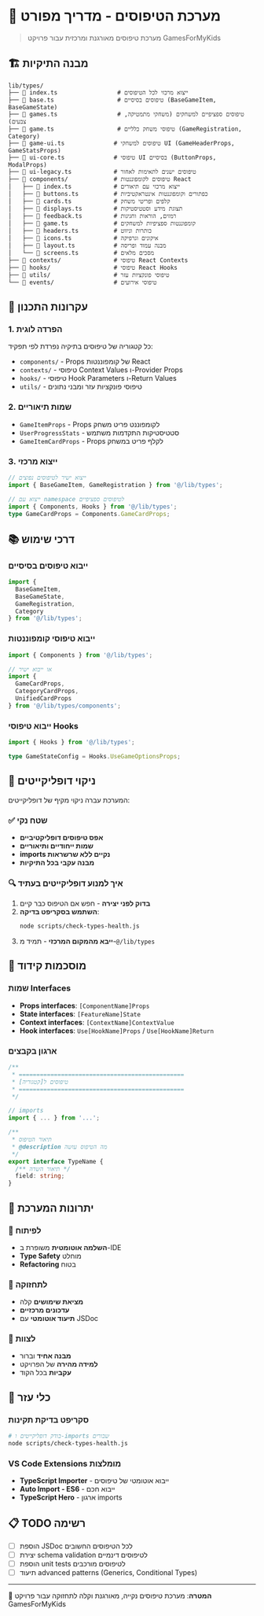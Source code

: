 # 📁 מערכת הטיפוסים - מדריך מפורט

> מערכת טיפוסים מאורגנת ומרכזית עבור פרויקט GamesForMyKids

## 🏗️ מבנה התיקיות

```
lib/types/
├── 📄 index.ts                 # ייצוא מרכזי לכל הטיפוסים
├── 📄 base.ts                  # טיפוסים בסיסיים (BaseGameItem, BaseGameState)
├── 📄 games.ts                 # טיפוסים ספציפיים למשחקים (משחקי מתמטיקה, צבעים)
├── 📄 game.ts                  # טיפוסי משחק כלליים (GameRegistration, Category)
├── 📄 game-ui.ts              # טיפוסים למשחקי UI (GameHeaderProps, GameStatsProps)
├── 📄 ui-core.ts              # טיפוסי UI בסיסיים (ButtonProps, ModalProps)
├── 📄 ui-legacy.ts            # טיפוסים ישנים לתאימות לאחור
├── 📁 components/             # טיפוסים לקומפוננטות React
│   ├── 📄 index.ts            # ייצוא מרכזי עם תיאורים
│   ├── 📄 buttons.ts          # כפתורים וקומפוננטות אינטראקטיביות
│   ├── 📄 cards.ts            # קלפים ופריטי משחק
│   ├── 📄 displays.ts         # תצוגת מידע וסטטיסטיקות
│   ├── 📄 feedback.ts         # רמזים, הוראות וחגיגות
│   ├── 📄 game.ts             # קומפוננטות ספציפיות למשחקים
│   ├── 📄 headers.ts          # כותרות וניווט
│   ├── 📄 icons.ts            # איקונים וגרפיקה
│   ├── 📄 layout.ts           # מבנה עמוד ופריסה
│   └── 📄 screens.ts          # מסכים מלאים
├── 📁 contexts/               # טיפוסי React Contexts
├── 📁 hooks/                  # טיפוסי React Hooks
├── 📁 utils/                  # טיפוסי פונקציות עזר
└── 📁 events/                 # טיפוסי אירועים
```

## 🎯 עקרונות התכנון

### 1. **הפרדה לוגית**
כל קטגוריה של טיפוסים בתיקיה נפרדת לפי תפקיד:
- `components/` - Props של קומפוננטות React
- `contexts/` - טיפוסי Context Values ו-Provider Props  
- `hooks/` - טיפוסי Hook Parameters ו-Return Values
- `utils/` - טיפוסי פונקציות עזר ומבני נתונים

### 2. **שמות תיאוריים**
- `GameItemProps` - Props לקומפוננט פריט משחק
- `UserProgressStats` - סטטיסטיקות התקדמות משתמש
- `GameItemCardProps` - Props לקלף פריט במשחק

### 3. **ייצוא מרכזי**
```typescript
// ייצוא ישיר לטיפוסים נפוצים
import { BaseGameItem, GameRegistration } from '@/lib/types';

// ייצוא עם namespace לטיפוסים ספציפיים
import { Components, Hooks } from '@/lib/types';
type GameCardProps = Components.GameCardProps;
```

## 📚 דרכי שימוש

### ייבוא טיפוסים בסיסיים
```typescript
import { 
  BaseGameItem, 
  BaseGameState, 
  GameRegistration,
  Category 
} from '@/lib/types';
```

### ייבוא טיפוסי קומפוננטות
```typescript
import { Components } from '@/lib/types';

// או ייבוא ישיר
import { 
  GameCardProps, 
  CategoryCardProps,
  UnifiedCardProps 
} from '@/lib/types/components';
```

### ייבוא טיפוסי Hooks
```typescript
import { Hooks } from '@/lib/types';

type GameStateConfig = Hooks.UseGameOptionsProps;
```

## 🧹 ניקוי דופליקייטים

המערכת עברה ניקוי מקיף של דופליקייטים:

### ✅ שטח נקי
- **אפס טיפוסים דופליקטיביים**
- **שמות ייחודיים ותיאוריים** 
- **imports נקיים ללא שרשראות**
- **מבנה עקבי בכל התיקיות**

### 🔍 איך למנוע דופליקייטים בעתיד

1. **בדוק לפני יצירה** - חפש אם הטיפוס כבר קיים
2. **השתמש בסקריפט בדיקה**:
   ```bash
   node scripts/check-types-health.js
   ```
3. **ייבא מהמקום המרכזי** - תמיד מ-`@/lib/types`

## 📝 מוסכמות קידוד

### שמות Interfaces
- **Props interfaces**: `[ComponentName]Props`
- **State interfaces**: `[FeatureName]State`  
- **Context interfaces**: `[ContextName]ContextValue`
- **Hook interfaces**: `Use[HookName]Props` / `Use[HookName]Return`

### ארגון בקבצים
```typescript
/**
 * ===============================================
 * טיפוסים ל[קטגוריה]
 * ===============================================
 */

// imports
import { ... } from '...';

/**
 * תיאור הטיפוס
 * @description מה הטיפוס עושה
 */
export interface TypeName {
  /** תיאור השדה */
  field: string;
}
```

## 🚀 יתרונות המערכת

### 🎯 לפיתוח
- **השלמה אוטומטית** משופרת ב-IDE
- **Type Safety** מוחלט
- **Refactoring** בטוח

### 🧹 לתחזוקה  
- **מציאת שימושים** קלה
- **עדכונים מרכזיים** 
- **תיעוד אוטומטי** עם JSDoc

### 👥 לצוות
- **מבנה אחיד** וברור
- **למידה מהירה** של הפרויקט
- **עקביות** בכל הקוד

## 🔧 כלי עזר

### סקריפט בדיקת תקינות
```bash
# בודק דופליקייטים ו-imports שבורים
node scripts/check-types-health.js
```

### VS Code Extensions מומלצות
- **TypeScript Importer** - ייבוא אוטומטי של טיפוסים
- **Auto Import - ES6** - ייבוא חכם
- **TypeScript Hero** - ארגון imports

## 📋 TODO רשימה

- [ ] הוספת JSDoc לכל הטיפוסים החשובים
- [ ] יצירת schema validation לטיפוסים דינמיים
- [ ] הוספת unit tests לטיפוסים מורכבים
- [ ] תיעוד advanced patterns (Generics, Conditional Types)

---

🎯 **המטרה**: מערכת טיפוסים נקייה, מאורגנת וקלה לתחזוקה עבור פרויקט GamesForMyKids

